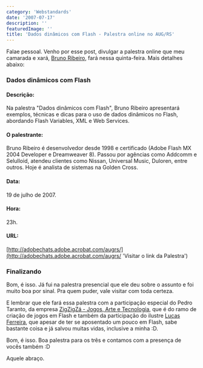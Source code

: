 ```yaml
---
category: 'Webstandards'
date: '2007-07-17'
description: ''
featuredImage: ''
title: 'Dados dinâmicos com Flash - Palestra online no AUG/RS'
---
```


Falae pessoal. Venho por esse post, divulgar a palestra online que meu camarada e xará, [Bruno Ribeiro](http://brunoribeiro.net/ 'Visitar o site do Bruno Ribeiro'), fará nessa quinta-feira. Mais detalhes abaixo:

### Dados dinâmicos com Flash

#### Descrição:

Na palestra "Dados dinâmicos com Flash", Bruno Ribeiro apresentará exemplos, técnicas e dicas para o uso de dados dinâmicos no Flash, abordando Flash Variables, XML e Web Services.

#### O palestrante:

Bruno Ribeiro é desenvolvedor desde 1998 e certificado (Adobe Flash MX 2004 Developer e Dreamweaver 8). Passou por agências como Addcomm e Selulloid, atendeu clientes como Nissan, Universal Music, Duloren, entre outros. Hoje é analista de sistemas na Golden Cross.

#### Data:

19 de julho de 2007.

#### Hora:

23h.

#### URL:

[http://adobechats.adobe.acrobat.com/augrs/](http://adobechats.adobe.acrobat.com/augrs/ 'Visitar o link da Palestra')

### Finalizando

Bom, é isso. Já fui na palestra presencial que ele deu sobre o assunto e foi muito boa por sinal. Pra quem puder, vale visitar com toda certeza.

E lembrar que ele fará essa palestra com a participação especial do Pedro Taranto, da empresa [ZigZigZá - Jogos, Arte e Tecnologia](http://www.zigzigza.com.br), que é do ramo de criação de jogos em Flash e também da participação do ilustre [Lucas Ferreira](http://blog.lucasferreira.com/), que apesar de ter se aposentado um pouco em Flash, sabe bastante coisa e já salvou muitas vidas, inclusive a minha :D.

Bom, é isso. Boa palestra para os três e contamos com a presença de vocês também :D

Aquele abraço.
